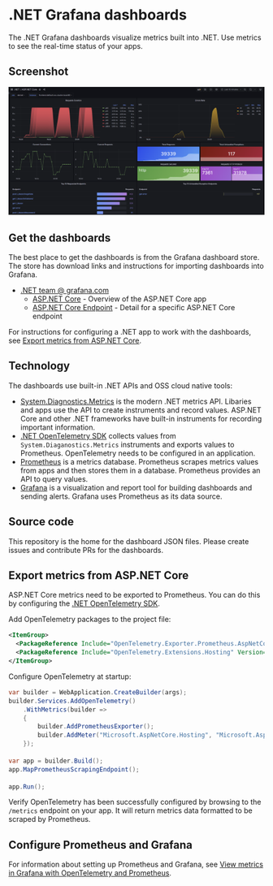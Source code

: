 # .NET Grafana dashboards

The .NET Grafana dashboards visualize metrics built into .NET. Use metrics to see the real-time status of your apps.

## Screenshot

![ASP.NET Core Grafana dashboard](./dashboard-screenshot.png)

## Get the dashboards

The best place to get the dashboards is from the Grafana dashboard store. The store has download links and instructions for importing dashboards into Grafana.

* [.NET team @ grafana.com](https://grafana.com/orgs/dotnetteam)
  * [ASP.NET Core](https://grafana.com/grafana/dashboards/19924) - Overview of the ASP.NET Core app
  * [ASP.NET Core Endpoint](https://grafana.com/grafana/dashboards/19924) - Detail for a specific ASP.NET Core endpoint

For instructions for configuring a .NET app to work with the dashboards, see [Export metrics from ASP.NET Core](#export-metrics-from-aspnet-core).

## Technology

The dashboards use built-in .NET APIs and OSS cloud native tools:

* [System.Diagnostics.Metrics](https://learn.microsoft.com/dotnet/core/diagnostics/compare-metric-apis#systemdiagnosticsmetrics) is the modern .NET metrics API. Libaries and apps use the API to create instruments and record values. ASP.NET Core and other .NET frameworks have built-in instruments for recording important information.
* [.NET OpenTelemetry SDK](https://github.com/open-telemetry/opentelemetry-dotnet) collects values from `System.Diaganostics.Metrics` instruments and exports values to Prometheus. OpenTelemetry needs to be configured in an application.
* [Prometheus](https://prometheus.io/) is a metrics database. Prometheus scrapes metrics values from apps and then stores them in a database. Prometheus provides an API to query values.
* [Grafana](https://grafana.com/) is a visualization and report tool for building dashboards and sending alerts. Grafana uses Prometheus as its data source.

## Source code

This repository is the home for the dashboard JSON files. Please create issues and contribute PRs for the dashboards.

## Export metrics from ASP.NET Core

ASP.NET Core metrics need to be exported to Prometheus. You can do this by configuring the [.NET OpenTelemetry SDK](https://github.com/open-telemetry/opentelemetry-dotnet).

Add OpenTelemetry packages to the project file:

```xml
<ItemGroup>
  <PackageReference Include="OpenTelemetry.Exporter.Prometheus.AspNetCore" Version="1.7.0-alpha.1" />
  <PackageReference Include="OpenTelemetry.Extensions.Hosting" Version="1.7.0-alpha.1" />
</ItemGroup>
```

Configure OpenTelemetry at startup:

```csharp
var builder = WebApplication.CreateBuilder(args);
builder.Services.AddOpenTelemetry()
    .WithMetrics(builder =>
    {
        builder.AddPrometheusExporter();
        builder.AddMeter("Microsoft.AspNetCore.Hosting", "Microsoft.AspNetCore.Server.Kestrel");
    });

var app = builder.Build();
app.MapPrometheusScrapingEndpoint();

app.Run();
```

Verify OpenTelemetry has been successfully configured by browsing to the `/metrics` endpoint on your app. It will return metrics data formatted to be scraped by Prometheus.

## Configure Prometheus and Grafana

For information about setting up Prometheus and Grafana, see [View metrics in Grafana with OpenTelemetry and Prometheus](https://learn.microsoft.com/dotnet/core/diagnostics/metrics-collection#view-metrics-in-grafana-with-opentelemetry-and-prometheus).
